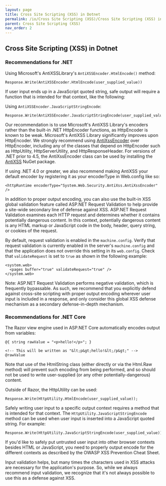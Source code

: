 ```yaml
---
layout: page
title: Cross Site Scripting (XSS) in Dotnet
permalink: /io/Cross Site Scripting (XSS)/Cross Site Scripting (XSS) in Dotnet
parent: Cross Site Scripting (XSS)
nav_order: 2
---
```


## Cross Site Scripting (XSS) in Dotnet


### Recommendations for .NET

Using Microsoft's AntiXSSLibrary's `AntiXSSEncoder.HtmlEncode()` method:

```
Response.Write(AntiXSSEncoder.HtmlEncode(user_supplied_value))
```

If user input ends up in a JavaScript quoted string, safe output will require a function that is intended for that context, like the following:

Using `AntiXSSEncoder.JavaScriptStringEncode`:

```
Response.Write(AntiXSSEncoder.JavaScriptStringEncode(user_supplied_value));
```

Our recommendation is to use Microsoft's AntiXSS Library's encoders rather than the built-in .NET HttpEncoder functions, as HttpEncoder is known to be weak.  Microsoft's AntiXSS Library significantly improves upon HttpEncoder. We strongly recommend using [AntiXssEncoder](http://msdn.microsoft.com/en-us/library/system.web.security.antixss.antixssencoder%28v=vs.110%29.aspx) over HttpEncoder, including any of the classes that depend on HttpEncoder such as HttpUtility, HttpServerUtility, and HttpResponseHeader. For versions of .NET prior to 4.5, the AntiXssEncoder class can be used by installing the [AntiXSS](https://www.nuget.org/packages/AntiXSS/) NuGet package.

If using .NET 4.0 or greater, we also recommend making AntiXSS your default encoder by registering it as your encoderType in Web.config like so:

```
<httpRuntime encoderType="System.Web.Security.AntiXss.AntiXssEncoder" />
```

In addition to proper output encoding, you can also use the built-in XSS global validation feature called ASP.NET Request Validation to help provide a site-wide secondary line of defense against XSS. ASP.NET Request Validation examines each HTTP request and determines whether it contains potentially dangerous content. In this context, potentially dangerous content is any HTML markup or JavaScript code in the body, header, query string, or cookies of the request.

By default, request validation is enabled in the `machine.config`. Verify that request validation is currently enabled in the server's `machine.config` and that the application does not override this setting in its `web.config`. Check that `validateRequest` is set to `true` as shown in the following example:

```
<system.web>
  <pages buffer="true" validateRequest="true" />
</system.web>
```

Note: ASP.NET Request Validation performs negative validation, which is frequently bypassable. As such, we recommend that you explicitly defend against cross-site scripting with proper output encoding wherever user input is included in a response, and only consider this global XSS defense mechanism as a secondary defense-in-depth mechanism.



### Recommendations for .NET Core

The Razor view engine used in ASP.NET Core automatically encodes output from variables:

```
@{ string rawValue = "<p>hello!</p>"; }

<!-- This will be written as "&lt;p&gt;hello!&lt;/p&gt;" -->
@rawValue
```

Note that use of the HtmlString class (either directly or via the Html.Raw method) will prevent such encoding from being performed, and so should not be used to write user-supplied (or any other potentially-dangerous) content.

Outside of Razor, the HttpUtility can be used:

```
Response.Write(HttpUtility.HtmlEncode(user_supplied_value));
```

Safely writing user input to a specific output context requires a method that is intended for that context. The `HttpUtility.JavaScriptStringEncode` method can be used when user input is inserted into a JavaScript quoted string. For example:

```
Response.Write(HttpUtility.JavaScriptStringEncode(user_supplied_value));
```


If you'd like to safely put untrusted user input into other browser contexts besides HTML or JavaScript, you need to properly output encode for the different contexts as described by the OWASP XSS Prevention Cheat Sheet.

Input validation helps, but many times the characters used in XSS attacks are necessary for the application's purpose. So, while we always recommend input validation, we recognize that it's not always possible to use this as a defense against XSS.